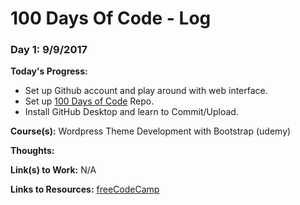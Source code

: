 # 100 Days Of Code - Log

### Day 1: 9/9/2017

**Today's Progress:** 
* Set up Github account and play around with web interface. 
* Set up [100 Days of Code](https://github.com/hironyc/100-days-of-code) Repo.
* Install GitHub Desktop and learn to Commit/Upload.

**Course(s):** Wordpress Theme Development with Bootstrap (udemy)

**Thoughts:** 

**Link(s) to Work:** N/A

**Links to Resources:** [freeCodeCamp](http://freecodecamp.org)

